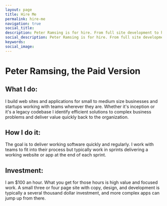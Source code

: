 ```yaml
---
layout: page
title: Hire Me
permalink: hire-me
navigation: true
social_title:
description: Peter Ramsing is for hire. From full site development to helping break down barriers in legacy code, I'm here to help.
social_description: Peter Ramsing is for hire. From full site development to helping break down barriers in legacy code, I'm here to help.
keywords:
social_image:
---
```


# Peter Ramsing, the Paid&nbsp;Version

## What I do:
I build web sites and applications for small to medium size businesses and startups working with teams wherever they are. Whether it's inception or it's a legacy codebase I identify efficient solutions to complex business problems and deliver value quickly back to the organization.


## How I do it:
The goal is to deliver working software quickly and regularly. I work with teams to fit into their process but typically work in sprints delivering a working website or app at the end of each sprint.


## Investment:
I am $100 an hour. What you get for those hours is high value and focused work. A small three or four page site with copy, design, and development is typically a several thousand dollar investment, and more complex apps can jump up from there.
